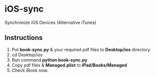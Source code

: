 # iOS-sync
Synchronize iOS Devices (Alternative iTunes)


## Instructions

1. Put **book-sync.py** & your required pdf files to **Desktop/ios** directory.
2. cd Desktop/ios
3. Run command **python book-sync.py**
4. Copy pdf files & **Managed.plist** to **iPad/Books/Managed**
5. Check iBook now.
